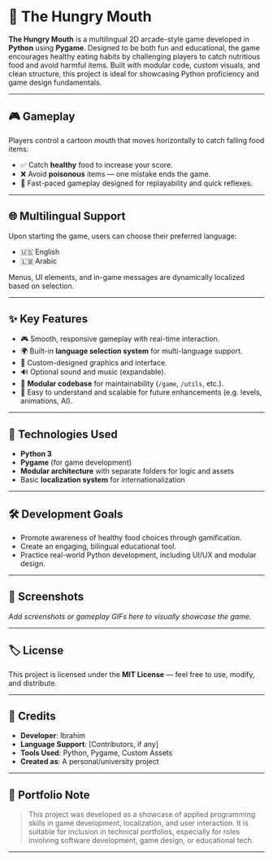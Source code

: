 # 🦷 The Hungry Mouth

**The Hungry Mouth** is a multilingual 2D arcade-style game developed in **Python** using **Pygame**. Designed to be both fun and educational, the game encourages healthy eating habits by challenging players to catch nutritious food and avoid harmful items. Built with modular code, custom visuals, and clean structure, this project is ideal for showcasing Python proficiency and game design fundamentals.

---

## 🎮 Gameplay

Players control a cartoon mouth that moves horizontally to catch falling food items:

- ✅ Catch **healthy** food to increase your score.
- ❌ Avoid **poisonous** items — one mistake ends the game.
- 🔁 Fast-paced gameplay designed for replayability and quick reflexes.

---

## 🌐 Multilingual Support

Upon starting the game, users can choose their preferred language:

- 🇺🇸 English  
- 🇱🇧 Arabic  

Menus, UI elements, and in-game messages are dynamically localized based on selection.

---

## ✨ Key Features

- 🎮 Smooth, responsive gameplay with real-time interaction.
- 🌍 Built-in **language selection system** for multi-language support.
- 🎨 Custom-designed graphics and interface.
- 🔊 Optional sound and music (expandable).
- 🧩 **Modular codebase** for maintainability (`/game`, `/utils`, etc.).
- 🧠 Easy to understand and scalable for future enhancements (e.g. levels, animations, AI).

---

## 🧪 Technologies Used

- **Python 3**
- **Pygame** (for game development)
- **Modular architecture** with separate folders for logic and assets
- Basic **localization system** for internationalization

---

## 🛠️ Development Goals

- Promote awareness of healthy food choices through gamification.
- Create an engaging, bilingual educational tool.
- Practice real-world Python development, including UI/UX and modular design.

---

## 📸 Screenshots

*Add screenshots or gameplay GIFs here to visually showcase the game.*

---

## 🏷️ License

This project is licensed under the **MIT License** — feel free to use, modify, and distribute.

---

## 🙌 Credits

- **Developer**: Ibrahim 
- **Language Support**: [Contributors, if any]  
- **Tools Used**: Python, Pygame, Custom Assets  
- **Created as**: A personal/university project

---

## 💼 Portfolio Note

> This project was developed as a showcase of applied programming skills in game development, localization, and user interaction. It is suitable for inclusion in technical portfolios, especially for roles involving software development, game design, or educational tech.

---

